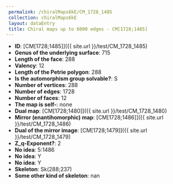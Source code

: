 ```yaml
--- 
 permalink: /chiralMaps6kE/CM_1728_1485 
 collection: chiralMaps6kE
 layout: dataEntry
 title: Chiral maps up to 6000 edges - CM[1728;1485]
---
```


- **ID**: [CM[1728;1485]]({{ site.url }}/test/CM_1728_1485)
- **Genus of the underlying surface**: 715
- **Length of the face**: 288
- **Valency**: 12
- **Length of the Petrie polygon**: 288
- **Is the automorphism group solvable?**: S
- **Number of vertices**: 288
- **Number of edges**: 1728
- **Number of faces**: 12
- **The map is self-**: none
- **Dual map**: [CM[1728;1480]]({{ site.url }}/test/CM_1728_1480)
- **Mirror (enantihomorphic) map**: [CM[1728;1486]]({{ site.url }}/test/CM_1728_1486)
- **Dual of the mirror image**: [CM[1728;1479]]({{ site.url }}/test/CM_1728_1479)
- **Z_q-Exponent?**: 2
- **No idea**:  5:1486
- **No idea**: Y
- **No idea**: Y
- **Skeleton**: Sk(288;237)
- **Some other kind of skeleton**: nan
